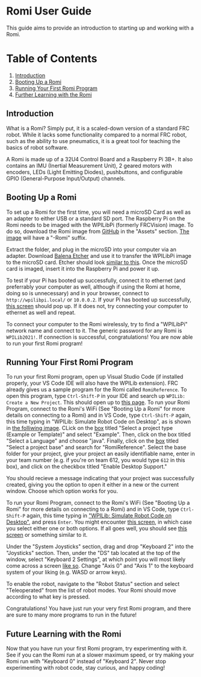 # Romi User Guide

This guide aims to provide an introduction to starting up and working with a Romi. 

# Table of Contents
1. [Introduction](##Introduction)
2. [Booting Up a Romi](##Booting-Up-a-Romi)
3. [Running Your First Romi Program](##Running-Your-First-Romi-Program)
4. [Further Learning with the Romi](##Further-Learning-with-the-Romi)

## Introduction 
What is a Romi? Simply put, it is a scaled-down version of a standard FRC robot. While it lacks some functionality compared to a normal FRC robot, such as the ability to use pneumatics, it is a great tool for teaching the basics of robot software. 

A Romi is made up of a 32U4 Control Board and a Raspberry Pi 3B+. It also contains an IMU (Inertial Measurement Unit), 2 geared motors with encoders, LEDs (Light Emitting Diodes), pushbuttons, and configurable GPIO (General-Purpose Input/Output) channels. 

## Booting Up a Romi
To set up a Romi for the first time, you will need a microSD Card as well as an adapter to either USB or a standard SD port. The Raspberry Pi on the Romi needs to be imaged with the WPILibPi (formerly FRCVision) image. To do so, download the Romi image from [GitHub](https://github.com/wpilibsuite/WPILibPi/releases) in the "Assets" section. [The image](https://docs.wpilib.org/en/stable/_images/romi-download.png) will have a "-Romi" suffix.

Extract the folder, and plug in the microSD into your computer via an adapter. Download [Balena Etcher](https://www.balena.io/etcher/) and use it to transfer the WPILibPi image to the microSD card. Etcher should look [similar to this](https://docs.wpilib.org/en/stable/_images/flash-etcher.png). Once the microSD card is imaged, insert it into the Raspberry Pi and power it up. 

To test if your Pi has booted up successfully, connect it to ethernet (and preferrably your computer as well, although if using the Romi at home, doing so is unnecessary) and in your browser, connect to ```http://wpilibpi.local/``` or ```10.0.0.2```. If your Pi has booted up successfully, [this screen](https://docs.wpilib.org/en/stable/_images/system-status.png) should pop up. If it does not, try connecting your computer to ethernet as well and repeat. 

To connect your computer to the Romi wirelessly, try to find a "WPILibPi" network name and connect to it. The generic password for any Romi is ```WPILib2021!```. If connection is successful, congratulations! You are now able to run your first Romi program!

## Running Your First Romi Program
To run your first Romi program, open up Visual Studio Code (if installed properly, your VS Code IDE will also have the WPILib extension). FRC already gives us a sample program for the Romi called ```RomiReference```. To open this program, type ```Ctrl-Shift-P``` in your IDE and search up ```WPILib: Create a New Project```. This should open up to [this page](https://docs.wpilib.org/en/stable/_images/new-project-creator.png). 
To run your Romi Program, connect to the Romi's WiFi (See "Booting Up a Romi" for more details on connecting to a Romi) and in VS Code, type ```Ctrl-Shift-P``` again, this time typing in "WPILib: Simulate Robot Code on Desktop", as is shown in [the folliwing image](https://docs.wpilib.org/en/stable/_images/romi-vscode-new-project.png). CLick on the [box](https://docs.wpilib.org/en/stable/_images/romi-vscode-select-type.png) titled "Select a project type (Example or Template)" and select "Example". Then, click on the box titled "Select a Language" and choose "java". Finally, click on the [box](https://docs.wpilib.org/en/stable/_images/romi-vscode-reference-example.png) titled "Select a project base" and search for "RomiReference". Select the base folder for your project, give your project an easily identifiable name, enter in your team number (e.g. if you're on team 612, you would type ```612``` in this box), and click on the checkbox titled "Enable Desktop Support." 

You should recieve a message indicating that your project was successfully created, giving you the option to open it either in a new or the current window. Choose which option works for you. 

To run your Romi Program, connect to the Romi's WiFi (See "Booting Up a Romi" for more details on connecting to a Romi) and in VS Code, type ```Ctrl-Shift-P``` again, this time typing in ["WPILib: Simulate Robot Code on Desktop"](https://docs.wpilib.org/en/stable/_images/vscode-run-simulation.png), and press ```Enter```. You might encounter [this screen](https://docs.wpilib.org/en/stable/_images/vscode-pick-extension.png), in which case you select either one or both options. If all goes well, you should see [this screen](https://docs.wpilib.org/en/stable/_images/sim-gui-with-labels.png) or something similar to it. 

Under the "System Joysticks" section, drag and drop "Keyboard 2" into the "Joysticks" section. Then, under the "DS" tab located at the top of the window, select "Keyboard 2 Settings", at which point you will most likely come across a screen [like so](https://docs.wpilib.org/en/stable/_images/xboxkeyboard.png). Change "Axis 0" and "Axis 1" to the keyboard system of your liking (e.g. WASD or arrow keys). 

To enable the robot, navigate to the "Robot Status" section and select "Teleoperated" from the list of robot modes. Your Romi should move according to what key is pressed. 

Congratulations! You have just run your very first Romi program, and there are sure to many more programs to run in the future!

## Future Learning with the Romi

Now that you have run your first Romi program, try experimenting with it. See if you can the Romi run at a slower maximum speed, or try making your Romi run with "Keyboard 0" instead of "Keyboard 2". Never stop experimenting with robot code, stay curious, and happy coding!
